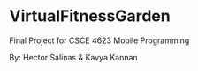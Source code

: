 # VirtualFitnessGarden

Final Project for CSCE 4623 Mobile Programming

By: Hector Salinas & Kavya Kannan

